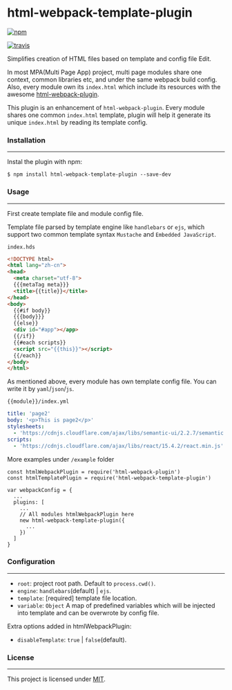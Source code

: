 # html-webpack-template-plugin

[![npm](https://nodei.co/npm/html-webpack-template-plugin.png?downloads=true)](https://www.npmjs.com/package/html-webpack-template-plugin)

[![travis](https://travis-ci.org/guox191/html-webpack-template-plugin.svg?branch=master)](https://travis-ci.org/guox191/html-webpack-template-plugin)

Simplifies creation of HTML files based on template and config file Edit.

In most MPA(Multi Page App) project, multi page modules share one context, common libraries etc, and under the same webpack build config. Also, every module own its `index.html` which include its resources with the awesome [html-webpack-plugin](https://github.com/ampedandwired/html-webpack-plugin).

This plugin is an enhancement of `html-webpack-plugin`. Every module shares one common `index.html` template, plugin will help it generate its unique `index.html` by reading its template config.

### Installation
---
Instal the plugin with npm:

```
$ npm install html-webpack-template-plugin --save-dev
```

### Usage
---
First create template file and module config file.

Template file parsed by template engine like `handlebars` or `ejs`, which support two common template syntax `Mustache` and `Embedded JavaScript`.

`index.hds`
```html
<!DOCTYPE html>
<html lang="zh-cn">
<head>
  <meta charset="utf-8">
  {{{metaTag meta}}}
  <title>{{title}}</title>
</head>
<body>
  {{#if body}}
  {{{body}}}
  {{else}}
  <div id="#app"></app>
  {{/if}}
  {{#each scripts}}
  <script src="{{this}}"></script>
  {{/each}}
</body>
</html>
```

As mentioned above, every module has own template config file. You can write it by `yaml`/`json`/`js`.

`{{module}}/index.yml`

```yaml
title: 'page2'
body: '<p>This is page2</p>'
stylesheets:
  - 'https://cdnjs.cloudflare.com/ajax/libs/semantic-ui/2.2.7/semantic.min.js'
scripts:
  - 'https://cdnjs.cloudflare.com/ajax/libs/react/15.4.2/react.min.js'
```

More examples under `/example` folder

```
const htmlWebpackPlugin = require('html-webpack-plugin')
const htmlTemplatePlugin = require('html-webpack-template-plugin')

var webpackConfig = {
  ...
  plugins: [
    ...
    // All modules htmlWebpackPlugin here
    new html-webpack-template-plugin({
      ...
    })
  ]
}
```

### Configuration
---
- `root`: project root path. Default to `process.cwd()`.
- `engine`: `handlebars`(default) | `ejs`.
- `template`: [required] template file location.
- `variable`: `Object` A map of predefined variables which will be injected into 
template and can be overwrote by config file.

Extra options added in htmlWebpackPlugin:
- `disableTemplate`: `true` | `false`(default).

### License
---
This project is licensed under [MIT](https://github.com/guox191/html-webpack-template-plugin/blob/master/LICENSE).
